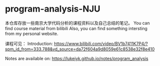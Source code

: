# program-analysis-NJU
本仓库存放一些南京大学代码分析的课程资料以及自己总结的笔记。
You can find course material from bilibili
Also, you can find something intersting from my personal website.

课程可见：
Introduction: https://www.bilibili.com/video/BV1b7411K7P4/?spm_id_from=333.788&vd_source=da72f604a9d8059e61c8538e32f8e410

Notes are available on: https://lukejyk.github.io/notes/program_analysis
